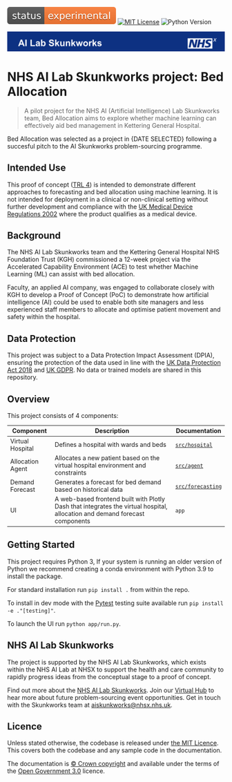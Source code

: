 [![status: experimental](https://github.com/GIScience/badges/raw/master/status/experimental.svg)](https://github.com/GIScience/badges#experimental)
[![MIT License](https://img.shields.io/badge/License-MIT-lightgray.svg)](LICENSE)
![Python Version](https://img.shields.io/badge/Python-3.9.0-blue.svg)

![Banner of NHS AI Lab Skunkworks ](docs/banner.png)

# NHS AI Lab Skunkworks project: Bed Allocation

> A pilot project for the NHS AI (Artificial Intelligence) Lab Skunkworks team, Bed Allocation aims to explore whether machine learning can effectively aid bed management in Kettering General Hospital.

Bed Allocation was selected as a project in {DATE SELECTED} following a succesful pitch to the AI Skunkworks problem-sourcing programme.

## Intended Use

This proof of concept ([TRL 4](https://en.wikipedia.org/wiki/Technology_readiness_level)) is intended to demonstrate different approaches to forecasting and bed allocation using machine learning. It is not intended for deployment in a clinical or non-clinical setting without further development and compliance with the [UK Medical Device Regulations 2002](https://www.legislation.gov.uk/uksi/2002/618/contents/made) where the product qualifies as a medical device.

## Background

The NHS AI Lab Skunkworks team and the Kettering General Hospital NHS Foundation Trust (KGH) commissioned a 12-week project via the Accelerated Capability Environment (ACE) to test whether Machine Learning (ML) can assist with bed allocation.

Faculty, an applied AI company, was engaged 
to collaborate closely with KGH to develop a Proof of Concept (PoC) to demonstrate how artificial intelligence (AI) could be used to enable both site managers and less experienced staff members to allocate and optimise patient movement and safety within the hospital. 

## Data Protection

This project was subject to a Data Protection Impact Assessment (DPIA), ensuring the protection of the data used in line with the [UK Data Protection Act 2018](https://www.legislation.gov.uk/ukpga/2018/12/contents/enacted) and [UK GDPR](https://ico.org.uk/for-organisations/dp-at-the-end-of-the-transition-period/data-protection-and-the-eu-in-detail/the-uk-gdpr/). No data or trained models are shared in this repository.

## Overview

This project consists of 4 components:

Component|Description|Documentation
---|---|---
Virtual Hospital|Defines a hospital with wards and beds|[`src/hospital`](src/hospital)
Allocation Agent|Allocates a new patient based on the virtual hospital environment and constraints|[`src/agent`](src/agent)
Demand Forecast|Generates a forecast for bed demand based on historical data|[`src/forecasting`](src/forecasting)
UI|A web-based frontend built with Plotly Dash that integrates the virtual hospital, allocation and demand forecast components|`app`

## Getting Started

This project requires Python 3, If your system is running an older version
of Python we recommend creating a conda environment with Python 3.9 to install
the package.

For standard installation run `pip install .` from within the repo.

To install in dev mode with the [Pytest](https://docs.pytest.org/en/6.2.x/) testing suite available run
```pip install -e ."[testing]"```.

To launch the UI run `python app/run.py`.

## NHS AI Lab Skunkworks
The project is supported by the NHS AI Lab Skunkworks, which exists within the NHS AI Lab at NHSX to support the health and care community to rapidly progress ideas from the conceptual stage to a proof of concept.

Find out more about the [NHS AI Lab Skunkworks](https://www.nhsx.nhs.uk/ai-lab/ai-lab-programmes/skunkworks/).
Join our [Virtual Hub](https://future.nhs.uk/connect.ti/system/text/register) to hear more about future problem-sourcing event opportunities.
Get in touch with the Skunkworks team at [aiskunkworks@nhsx.nhs.uk](aiskunkworks@nhsx.nhs.uk).

## Licence

Unless stated otherwise, the codebase is released under [the MIT Licence][mit].
This covers both the codebase and any sample code in the documentation.

The documentation is [© Crown copyright][copyright] and available under the terms
of the [Open Government 3.0][ogl] licence.

[mit]: LICENCE
[copyright]: http://www.nationalarchives.gov.uk/information-management/re-using-public-sector-information/uk-government-licensing-framework/crown-copyright/
[ogl]: http://www.nationalarchives.gov.uk/doc/open-government-licence/version/3/